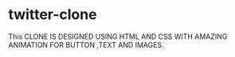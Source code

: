 # twitter-clone
This CLONE IS DESIGNED USING HTML AND CSS WITH AMAZING ANIMATION FOR BUTTON ,TEXT AND IMAGES.
